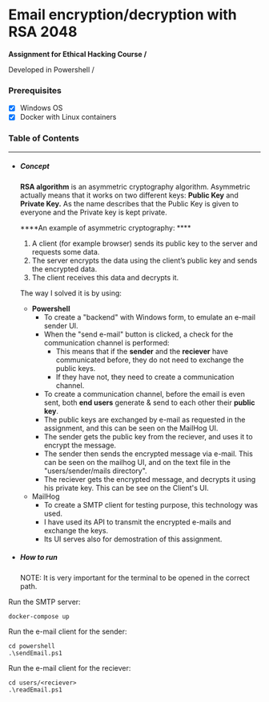 # Email encryption/decryption with RSA 2048

**Assignment for Ethical Hacking Course /**

Developed in Powershell /

### Prerequisites

* [X] Windows OS
* [X] Docker with Linux containers

### Table of Contents

---

* ##### **Concept**

  ****RSA algorithm**** is an asymmetric cryptography algorithm. Asymmetric actually means that it works on two different keys: ****Public Key**** and ****Private Key.**** As the name describes that the Public Key is given to everyone and the Private key is kept private.

  ****An example of asymmetric cryptography: ****


  1. A client (for example browser) sends its public key to the server and requests some data.
  2. The server encrypts the data using the client’s public key and sends the encrypted data.
  3. The client receives this data and decrypts it.

  The way I solved it is by using:

  * **Powershell**
    * To create a "backend" with Windows form, to emulate an e-mail sender UI.
    * When the "send e-mail" button is clicked, a check for the communication channel is performed:
      * This means that if the **sender** and the **reciever** have communicated before, they do not need to exchange the public keys.
      * If they have not, they need to create a communication channel.
    * To create a communication channel, before the email is even sent, both **end users** generate & send to each other their **public key**.
    * The public keys are exchanged by e-mail as requested in the assignment, and this can be seen on the MailHog UI.
    * The sender gets the public key from the reciever, and uses it to encrypt the message.
    * The sender then sends the encrypted message via e-mail. This can be seen on the mailhog UI, and on the text file in the "users/sender/mails directory".
    * The reciever gets the encrypted message, and decrypts it using his private key. This can be see on the Client's UI.
  * MailHog
    * To create a SMTP client for testing purpose, this technology was used.
    * I have used its API to transmit the encrypted e-mails and exchange the keys.
    * Its UI serves also for demostration of this assignment.
* ##### **How to run**

  NOTE: It is very important for the terminal to be opened in the correct path.

Run the SMTP server:

```
docker-compose up
```

Run the e-mail client for the sender:

```
cd powershell 
.\sendEmail.ps1
```

Run the e-mail client for the reciever:

```
cd users/<reciever>
.\readEmail.ps1
```
